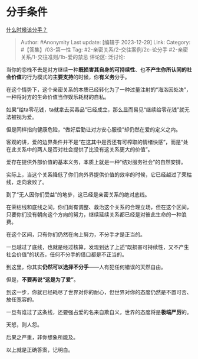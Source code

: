 # 分手条件
[什么时候该分手？](https://www.zhihu.com/question/23693381/answer/2859180452)

> Author: #Anonymity
> Last update: [编辑于 2023-12-29]
> Link:
> Category: #【答集】/03-第一性
> Tag: #2-亲密关系/2-交往案例/2c-论分手 #2-亲密关系/1-交往准则/1b-爱的禁忌
> 评论区:
> 泛讨论:

当你的恋栈不去是对方继续一种**既损害其自身的可持续性**、也**不产生你所认同的社会价值**的行为模式的**主要支持**的时候，你**有义务**分手。

在这个情势下，这个亲密关系的本质已经转化为了一种过量注射的“海洛因处决”，一种将对方的生命价值当作娱乐耗材的自私。

如果“给ta零花钱，ta就拿去买毒品”已经成立，那么显而易见“继续给零花钱”就无法被视为爱。

但是同样指向健康危险，“做好后勤让对方安心服役”却仍然在爱的定义之内。

客观的讲，爱的边界条件并不是“在这其中是否还有可榨取的情绪快感”，而是“处在此关系中的两人是否对社会提供了比没有这关系更大的价值”。

爱存在提供外部价值的基本义务，本质上就是一种“结对服务社会”的自然安排。

实际上，当这个关系降低了你们向外界提供价值的效率的时候，它已经越过了荣枯线，走向衰败了。

到了“无人因你们受益”的地步，这已经是亲密关系的绝对底线。

在荣枯线和底线之间，你们尚有调整、救治这个关系的合理立场，但在这个区间，只要你们没有朝向这个方向的努力，继续延续关系都已经是对彼此生命的一种浪费。

在这个区间，只有你们仍然在向上努力，不分手才是正当的。

一旦越过了底线，也就是经过核算，发现到达了上述“既损害可持续性，又不产生社会价值”的状态，任何不分手的借口都是不正当的。

到这里，你其实**仍然可以选择不分手**——人有犯任何错误的天然自由。

但是，**不要再说“这是为了爱”**。

到这一步，你就已经耗尽了世界对你的耐心，但世界对你的态度仍然是不置可否、放任宽容的。

一旦有谁过了这条线，还要强占爱的名来自欺自义，世界的态度将是**极端严厉**的。

天怒，则人怨。

后果之严重，非你想象所能及。

以上就是正确答案，记明白。
